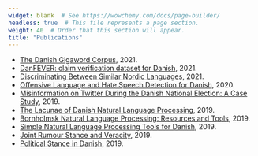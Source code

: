 ```yaml
---
widget: blank  # See https://wowchemy.com/docs/page-builder/
headless: true  # This file represents a page section.
weight: 40  # Order that this section will appear.
title: "Publications"
---
```

* [The Danish Gigaword Corpus](/publication/dagw/), 2021.
* [DanFEVER: claim verification dataset for Danish](/publication/danfever/), 2021.
* [Discriminating Between Similar Nordic Languages](/publication/discriminatingbetweensimilarnordiclanguages/), 2021.
* [Offensive Language and Hate Speech Detection for Danish](/publication/offensivelanguageandhatespeechdetectionfordanish/), 2020.
* [Misinformation on Twitter During the Danish National Election: A Case Study](/publication/misinformationontwitterduringthedanishnationalelectionacasestudy/), 2019.
* [The Lacunae of Danish Natural Language Processing](/publication/thelacunaeofdanishnaturallanguageprocessing/), 2019.
* [Bornholmsk Natural Language Processing: Resources and Tools](/publication/bornholmsknaturallanguageprocessingresourcesandtools/), 2019.
* [Simple Natural Language Processing Tools for Danish](/publication/simplenaturallanguageprocessingtoolsfordanish/), 2019.
* [Joint Rumour Stance and Veracity](/publication/jointrumourstanceandveracity/), 2019.
* [Political Stance in Danish](/publication/politicalstanceindanish/), 2019.
